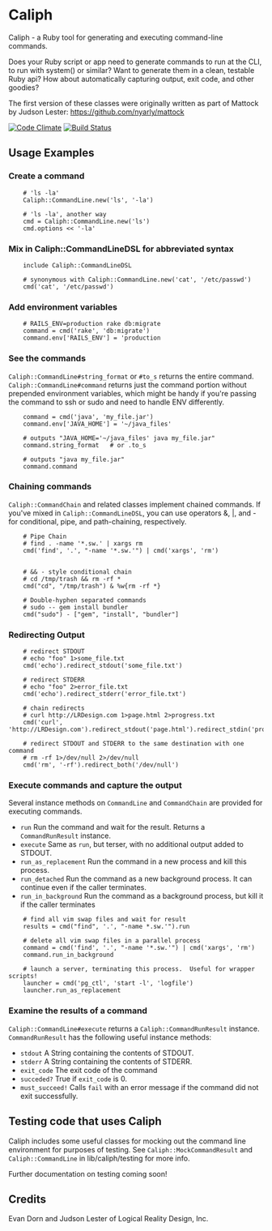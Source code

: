 # Caliph

Caliph - a Ruby tool for generating and executing command-line commands.

Does your Ruby script or app need to generate commands to run at the CLI, to run with system() or similar?  Want to generate them in a clean, testable Ruby api? How about automatically capturing output, exit code, and other goodies?

The first version of these classes were originally written as part of Mattock by Judson Lester:  https://github.com/nyarly/mattock

[![Code Climate](https://codeclimate.com/github/LRDesign/Caliph.png)](https://codeclimate.com/github/LRDesign/Caliph)
[![Build Status](https://travis-ci.org/LRDesign/Caliph.svg?branch=master)](https://travis-ci.org/LRDesign/Caliph.svg?branch=master)

## Usage Examples

### Create a command

```
    # 'ls -la'
    Caliph::CommandLine.new('ls', '-la')

    # 'ls -la', another way
    cmd = Caliph::CommandLine.new('ls')
    cmd.options << '-la'
```

### Mix in Caliph::CommandLineDSL for abbreviated syntax

```
    include Caliph::CommandLineDSL

    # synonymous with Caliph::CommandLine.new('cat', '/etc/passwd')
    cmd('cat', '/etc/passwd')
```

### Add environment variables

```
    # RAILS_ENV=production rake db:migrate
    command = cmd('rake', 'db:migrate')
    command.env['RAILS_ENV'] = 'production
```

### See the commands

`Caliph::CommandLine#string_format` or `#to_s` returns the entire command.  `Caliph::CommandLine#command` returns just the command portion without prepended environment variables, which might be handy if you're passing the command to ssh or sudo and need to handle ENV differently.

```
    command = cmd('java', 'my_file.jar')
    command.env['JAVA_HOME'] = '~/java_files'

    # outputs "JAVA_HOME='~/java_files' java my_file.jar"
    command.string_format   # or .to_s

    # outputs "java my_file.jar"
    command.command
```


### Chaining commands

`Caliph::CommandChain` and related classes implement chained commands.  If you've mixed in `Caliph::CommandLineDSL`, you can use operators &, |, and - for conditional, pipe, and path-chaining, respectively.

```
    # Pipe Chain
    # find . -name '*.sw.' | xargs rm
    cmd('find', '.', "-name '*.sw.'") | cmd('xargs', 'rm')


    # && - style conditional chain
    # cd /tmp/trash && rm -rf *
    cmd("cd", "/tmp/trash") & %w{rm -rf *}

    # Double-hyphen separated commands
    # sudo -- gem install bundler
    cmd("sudo") - ["gem", "install", "bundler"]
```

### Redirecting Output

```
    # redirect STDOUT
    # echo "foo" 1>some_file.txt
    cmd('echo').redirect_stdout('some_file.txt')

    # redirect STDERR
    # echo "foo" 2>error_file.txt
    cmd('echo').redirect_stderr('error_file.txt')

    # chain redirects
    # curl http://LRDesign.com 1>page.html 2>progress.txt
    cmd('curl', 'http://LRDesign.com').redirect_stdout('page.html').redirect_stdin('progress.txt')

    # redirect STDOUT and STDERR to the same destination with one command
    # rm -rf 1>/dev/null 2>/dev/null
    cmd('rm', '-rf').redirect_both('/dev/null')
```

### Execute commands and capture the output

Several instance methods on `CommandLine` and `CommandChain` are provided for executing commands.

* `run` Run the command and wait for the result.  Returns a `CommandRunResult` instance.
* `execute` Same as `run`, but terser, with no additional output added to STDOUT.
* `run_as_replacement`  Run the command in a new process and kill this process.
* `run_detached` Run the command as a new background process.  It can continue even if the caller terminates.
* `run_in_background` Run the command as a background process, but kill it if the caller terminates

```
    # find all vim swap files and wait for result
    results = cmd("find", '.', "-name *.sw.'").run

    # delete all vim swap files in a parallel process
    command = cmd('find', '.', "-name '*.sw.'") | cmd('xargs', 'rm')
    command.run_in_background

    # launch a server, terminating this process.  Useful for wrapper scripts!
    launcher = cmd('pg_ctl', 'start -l', 'logfile')
    launcher.run_as_replacement
```

### Examine the results of a command

`Caliph::CommandLine#execute` returns a `Caliph::CommandRunResult` instance.  `CommandRunResult` has the following useful instance methods:

* `stdout` A String containing the contents of STDOUT.
* `stderr` A String containing the contents of STDERR.
* `exit_code` The exit code of the command
* `succeded?` True if `exit_code` is 0.
* `must_succeed!` Calls `fail` with an error message if the command did not exit successfully.

## Testing code that uses Caliph

Caliph includes some useful classes for mocking out the command line environment for purposes of testing. See `Caliph::MockCommandResult` and `Caliph::CommandLine` in lib/caliph/testing for more info.

Further documentation on testing coming soon!

## Credits

Evan Dorn and Judson Lester of Logical Reality Design, Inc.
